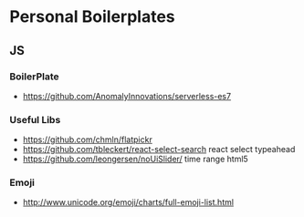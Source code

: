 # Personal Boilerplates

## JS

### BoilerPlate
* https://github.com/AnomalyInnovations/serverless-es7

### Useful Libs
* https://github.com/chmln/flatpickr
* https://github.com/tbleckert/react-select-search react select typeahead
* https://github.com/leongersen/noUiSlider/ time range html5

### Emoji
* http://www.unicode.org/emoji/charts/full-emoji-list.html
